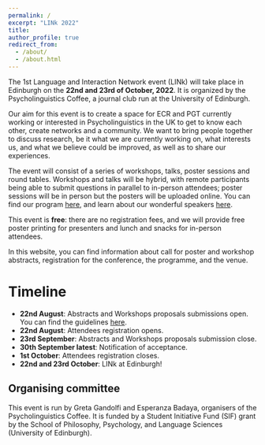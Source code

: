 ```yaml
---
permalink: /
excerpt: "LINk 2022"
title: 
author_profile: true
redirect_from: 
  - /about/
  - /about.html
---
```



The 1st Language and Interaction Network event (LINk) will take place in Edinburgh on the **22nd and 23rd of October, 2022**. It is organized by the Psycholinguistics Coffee, a journal club run at the University of Edinburgh.

Our aim for this event is to create a space for ECR and PGT currently working or interested in Psycholinguistics in the UK to get to know each other, create networks and a community. We want to bring people together to discuss research, be it what we are currently working on, what interests us, and what we believe could be improved, as well as to share our experiences.

The event will consist of a series of workshops, talks, poster sessions and round tables. Workshops and talks will be hybrid, with remote participants being able to submit questions in parallel to in-person attendees; poster sessions will be in person but the posters will be uploaded online. You can find our program [here](https://linkedi2022.github.io/program/), and learn about our wonderful speakers [here](https://linkedi2022.github.io/speakers/).

This event is **free**: there are no registration fees, and we will provide free poster printing for presenters and lunch and snacks for in-person attendees.

In this website, you can find information about call for poster and workshop abstracts, registration for the conference, the programme, and the venue.

Timeline
======
- **22nd August**: Abstracts and Workshops proposals submissions open. You can find the guidelines [here](https://linkedi2022.github.io/submissions/).
- **22nd August**: Attendees registration opens.
- **23rd September**: Abstracts and Workshops proposals submission close.
- **30th September latest**: Notification of acceptance.
- **1st October**: Attendees registration closes. 
- **22nd and 23rd October**: LINk at Edinburgh!

Organising committee
------
This event is run by Greta Gandolfi and Esperanza Badaya, organisers of the Psycholinguistics Coffee. It is funded by a Student Initiative Fund (SIF) grant by the School of Philosophy, Psychology, and Language Sciences (University of Edinburgh).
